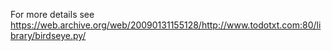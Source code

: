For more details see https://web.archive.org/web/20090131155128/http://www.todotxt.com:80/library/birdseye.py/
